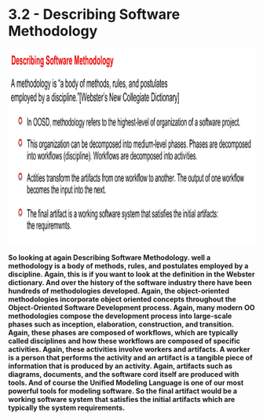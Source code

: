 # 3.2 - Describing Software Methodology

<img src="/images/03_02_01.jpg" width="700" height="400">

**So looking at again Describing Software Methodology. well a methodology is a body of methods, rules, and postulates employed by a discipline. Again, this is if you want to look at the definition in the Webster dictionary. And over the history of the software industry there have been hundreds of methodologies developed. Again, the object-oriented methodologies incorporate object oriented concepts throughout the Object-Oriented Software Development process. Again, many modern OO methodologies compose the development process into large-scale phases such as inception, elaboration, construction, and transition. Again, these phases are composed of workflows, which are typically called disciplines and how these workflows are composed of specific activities. Again, these activities involve workers and artifacts. A worker is a person that performs the activity and an artifact is a tangible piece of information that is produced by an activity. Again, artifacts such as diagrams, documents, and the software cord itself are produced with tools. And of course the Unified Modeling Language is one of our most powerful tools for modeling software. So the final artifact would be a working software system that satisfies the initial artifacts which are typically the system requirements.**